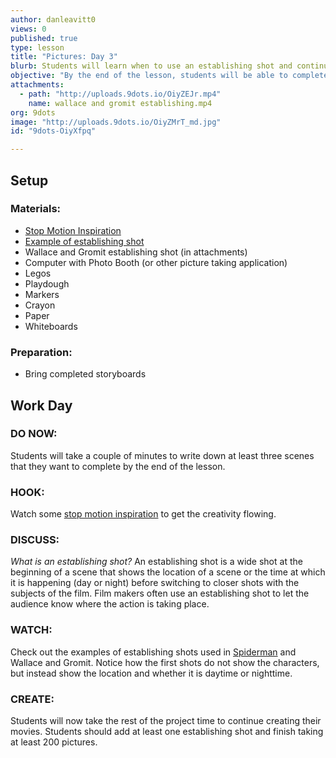 ```yaml
---
author: danleavitt0
views: 0
published: true
type: lesson
title: "Pictures: Day 3"
blurb: Students will learn when to use an establishing shot and continue to capture pictures for their stop motion videos.
objective: "By the end of the lesson, students will be able to complete taking at least 200 pictures,  describe an establishing shot, and use an establishing shot to start a scene"
attachments: 
  - path: "http://uploads.9dots.io/OiyZEJr.mp4"
    name: wallace and gromit establishing.mp4
org: 9dots
image: "http://uploads.9dots.io/OiyZMrT_md.jpg"
id: "9dots-OiyXfpq"

---
```


## Setup

### Materials:

- [Stop Motion Inspiration](http://vimeo.com/1105462)
- [Example of establishing shot](https://www.youtube.com/watch?v=rmF-PBPLlcA)
- Wallace and Gromit establishing shot (in attachments)
- Computer with Photo Booth (or other picture taking application)
- Legos
- Playdough
- Markers
- Crayon
- Paper
- Whiteboards

### Preparation:

- Bring completed storyboards

## Work Day

### DO NOW:
Students will take a couple of minutes to write down at least three scenes that they want to complete by the end of the lesson.

### HOOK:
Watch some [stop motion inspiration](http://vimeo.com/1105462) to get the creativity flowing.

### DISCUSS:
_What is an establishing shot?_
An establishing shot is a wide shot at the beginning of a scene that shows the location of a scene or the time at which it is happening (day or night) before switching to closer shots with the subjects of the film. Film makers often use an establishing shot to let the audience know where the action is taking place.

### WATCH:
Check out the examples of establishing shots used in [Spiderman](https://www.youtube.com/watch?v=rmF-PBPLlcA) and Wallace and Gromit. Notice how the first shots do not show the characters, but instead show the location and whether it is daytime or nighttime.

### CREATE:
Students will now take the rest of the project time to continue creating their movies. Students should add at least one establishing shot and finish taking at least 200 pictures.
